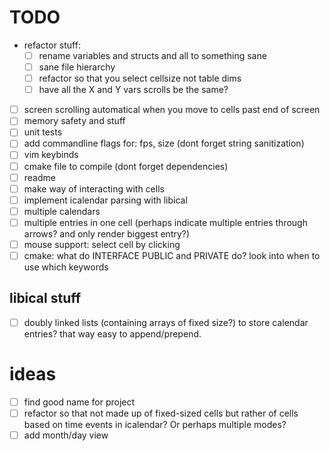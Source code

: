# TODO
* refactor stuff:
    * [ ] rename variables and structs and all to something sane
    * [ ] sane file hierarchy
    * [ ] refactor so that you select cellsize not table dims
    * [ ] have all the X and Y vars scrolls be the same?
* [ ] screen scrolling automatical when you move to cells past end of screen 
* [ ] memory safety and stuff
* [ ] unit tests
* [ ] add commandline flags for: fps, size (dont forget string sanitization)
* [ ] vim keybinds
* [ ] cmake file to compile (dont forget dependencies)
* [ ] readme
* [ ] make way of interacting with cells
* [ ] implement icalendar parsing with libical
* [ ] multiple calendars
* [ ] multiple entries in one cell (perhaps indicate multiple entries through arrows? and only render biggest entry?)
* [ ] mouse support: select cell by clicking
* [ ] cmake: what do INTERFACE PUBLIC and PRIVATE do? look into when to use which keywords

## libical stuff
* [ ] doubly linked lists (containing arrays of fixed size?) to store calendar entries? that way easy to append/prepend.

# ideas
* [ ] find good name for project
* [ ] refactor so that not made up of fixed-sized cells but rather of cells based on time events in icalendar? Or perhaps multiple modes? 
* [ ] add month/day view
